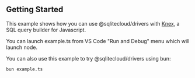 ## Getting Started

This example shows how you can use @sqlitecloud/drivers with [Knex](https://knexjs.org/), a SQL query builder for Javascript.

You can launch example.ts from VS Code "Run and Debug" menu which will launch node.

You can also use this example to try @sqlitecloud/drivers using bun:

```
bun example.ts
```
